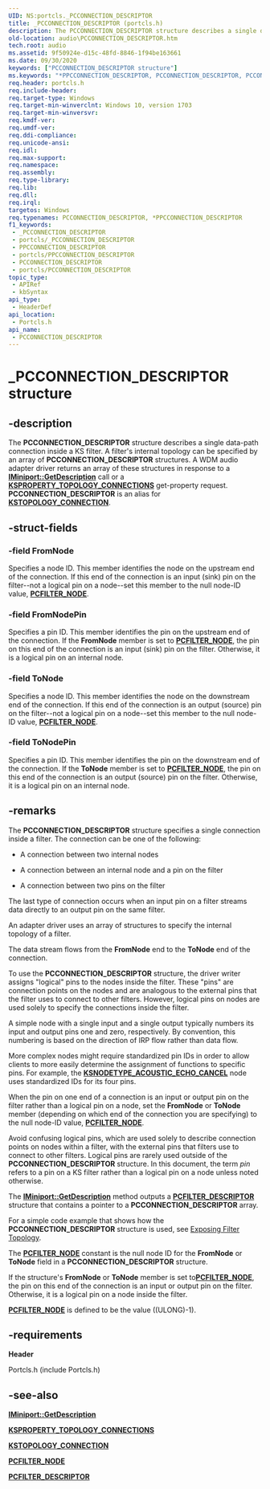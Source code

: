 ```yaml
---
UID: NS:portcls._PCCONNECTION_DESCRIPTOR
title: _PCCONNECTION_DESCRIPTOR (portcls.h)
description: The PCCONNECTION_DESCRIPTOR structure describes a single data-path connection inside a KS filter. 
old-location: audio\PCCONNECTION_DESCRIPTOR.htm
tech.root: audio
ms.assetid: 9f50924e-d15c-48fd-8846-1f94be163661
ms.date: 09/30/2020
keywords: ["PCCONNECTION_DESCRIPTOR structure"]
ms.keywords: "*PPCCONNECTION_DESCRIPTOR, PCCONNECTION_DESCRIPTOR, PCCONNECTION_DESCRIPTOR structure [Audio Devices], PPCCONNECTION_DESCRIPTOR, PPCCONNECTION_DESCRIPTOR structure pointer [Audio Devices], _PCCONNECTION_DESCRIPTOR, audio.PCCONNECTION_DESCRIPTOR, portcls/PCCONNECTION_DESCRIPTOR, portcls/PPCCONNECTION_DESCRIPTOR"
req.header: portcls.h
req.include-header: 
req.target-type: Windows
req.target-min-winverclnt: Windows 10, version 1703
req.target-min-winversvr: 
req.kmdf-ver: 
req.umdf-ver: 
req.ddi-compliance: 
req.unicode-ansi: 
req.idl: 
req.max-support: 
req.namespace: 
req.assembly: 
req.type-library: 
req.lib: 
req.dll: 
req.irql: 
targetos: Windows
req.typenames: PCCONNECTION_DESCRIPTOR, *PPCCONNECTION_DESCRIPTOR
f1_keywords:
 - _PCCONNECTION_DESCRIPTOR
 - portcls/_PCCONNECTION_DESCRIPTOR
 - PPCCONNECTION_DESCRIPTOR
 - portcls/PPCCONNECTION_DESCRIPTOR
 - PCCONNECTION_DESCRIPTOR
 - portcls/PCCONNECTION_DESCRIPTOR
topic_type:
 - APIRef
 - kbSyntax
api_type:
 - HeaderDef
api_location:
 - Portcls.h
api_name:
 - PCCONNECTION_DESCRIPTOR
---
```


# _PCCONNECTION_DESCRIPTOR structure

## -description

The **PCCONNECTION_DESCRIPTOR** structure describes a single data-path connection inside a KS filter. A filter's internal topology can be specified by an array of **PCCONNECTION_DESCRIPTOR** structures. A WDM audio adapter driver returns an array of these structures in response to a [**IMiniport::GetDescription**](https://msdn.microsoft.com/library/ff536765(v=vs.85)) call or a [**KSPROPERTY_TOPOLOGY_CONNECTIONS**](https://msdn.microsoft.com/library/ff565802(v=vs.85)) get-property request. **PCCONNECTION_DESCRIPTOR** is an alias for [**KSTOPOLOGY_CONNECTION**](https://msdn.microsoft.com/library/ff567148(v=vs.85)).

## -struct-fields

### -field FromNode

Specifies a node ID. This member identifies the node on the upstream end of the connection. If this end of the connection is an input (sink) pin on the filter--not a logical pin on a node--set this member to the null node-ID value, [**PCFILTER_NODE**](https://msdn.microsoft.com/library/ff537695(v=vs.85)).

### -field FromNodePin
  
Specifies a pin ID. This member identifies the pin on the upstream end of the connection. If the **FromNode** member is set to [**PCFILTER_NODE**](https://msdn.microsoft.com/library/ff537695(v=vs.85)), the pin on this end of the connection is an input (sink) pin on the filter. Otherwise, it is a logical pin on an internal node.

### -field ToNode
  
Specifies a node ID. This member identifies the node on the downstream end of the connection. If this end of the connection is an output (source) pin on the filter--not a logical pin on a node--set this member to the null node-ID value, [**PCFILTER_NODE**](https://msdn.microsoft.com/library/ff537695(v=vs.85)).

### -field ToNodePin
  
Specifies a pin ID. This member identifies the pin on the downstream end of the connection. If the **ToNode** member is set to [**PCFILTER_NODE**](https://msdn.microsoft.com/library/ff537695(v=vs.85)), the pin on this end of the connection is an output (source) pin on the filter. Otherwise, it is a logical pin on an internal node.

## -remarks

The **PCCONNECTION_DESCRIPTOR** structure specifies a single connection inside a filter. The connection can be one of the following:

* A connection between two internal nodes

* A connection between an internal node and a pin on the filter

* A connection between two pins on the filter

The last type of connection occurs when an input pin on a filter streams data directly to an output pin on the same filter.

An adapter driver uses an array of structures to specify the internal topology of a filter.

The data stream flows from the **FromNode** end to the **ToNode** end of the connection.

To use the **PCCONNECTION_DESCRIPTOR** structure, the driver writer assigns "logical" pins to the nodes inside the filter. These "pins" are connection points on the nodes and are analogous to the external pins that the filter uses to connect to other filters. However, logical pins on nodes are used solely to specify the connections inside the filter.

A simple node with a single input and a single output typically numbers its input and output pins one and zero, respectively. By convention, this numbering is based on the direction of IRP flow rather than data flow.

More complex nodes might require standardized pin IDs in order to allow clients to more easily determine the assignment of functions to specific pins. For example, the [**KSNODETYPE_ACOUSTIC_ECHO_CANCEL**](https://msdn.microsoft.com/library/ff537150(v=vs.85)) node uses standardized IDs for its four pins.

When the pin on one end of a connection is an input or output pin on the filter rather than a logical pin on a node, set the **FromNode** or **ToNode** member (depending on which end of the connection you are specifying) to the null node-ID value, [**PCFILTER_NODE**](https://msdn.microsoft.com/library/ff537695(v=vs.85)).

Avoid confusing logical pins, which are used solely to describe connection points on nodes within a filter, with the external pins that filters use to connect to other filters. Logical pins are rarely used outside of the **PCCONNECTION_DESCRIPTOR** structure. In this document, the term _pin_ refers to a pin on a KS filter rather than a logical pin on a node unless noted otherwise.

The [**IMiniport::GetDescription**](https://msdn.microsoft.com/library/ff536765(v=vs.85)) method outputs a [**PCFILTER_DESCRIPTOR**](https://msdn.microsoft.com/library/ff537694(v=vs.85)) structure that contains a pointer to a **PCCONNECTION_DESCRIPTOR** array.

For a simple code example that shows how the **PCCONNECTION_DESCRIPTOR** structure is used, see [Exposing Filter Topology](https://msdn.microsoft.com/library/ff536378(v=vs.85)).

The [**PCFILTER_NODE**](https://msdn.microsoft.com/library/ff537695(v=vs.85)) constant is the null node ID for the **FromNode** or **ToNode** field in a **PCCONNECTION_DESCRIPTOR** structure.

If the structure's **FromNode** or **ToNode** member is set to[**PCFILTER_NODE**](https://msdn.microsoft.com/library/ff537695(v=vs.85)), the pin on this end of the connection is an input or output pin on the filter. Otherwise, it is a logical pin on a node inside the filter.

[**PCFILTER_NODE**](https://msdn.microsoft.com/library/ff537695(v=vs.85)) is defined to be the value ((ULONG)-1).

## -requirements

**Header**

Portcls.h (include Portcls.h)

## -see-also

[**IMiniport::GetDescription**](https://msdn.microsoft.com/library/ff536765(v=vs.85))

[**KSPROPERTY_TOPOLOGY_CONNECTIONS**](https://msdn.microsoft.com/library/ff565802(v=vs.85))

[**KSTOPOLOGY_CONNECTION**](https://msdn.microsoft.com/library/ff567148(v=vs.85))

[**PCFILTER_NODE**](https://msdn.microsoft.com/library/ff537695(v=vs.85))

[**PCFILTER_DESCRIPTOR**](https://msdn.microsoft.com/library/ff537694(v=vs.85))
